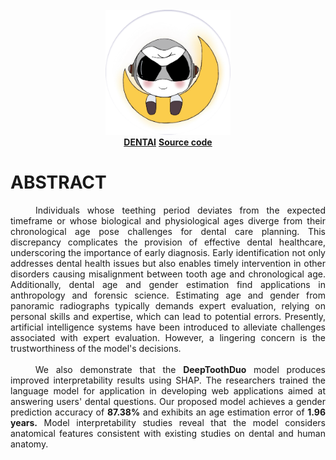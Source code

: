<br/>
<div align="center">
    <img src="./DeepToothDoc/logo2.svg" width="200" alt="">   
</div>
<div align="center">
<a href="https://nattntn.github.io/DentAI_webpage/" ><strong>DENTAI</strong></a> 
<a href="https://github.com/nattntn/DentAI_webpage" ><strong>Source code</strong></a>
<br/>
</div>
  
# ABSTRACT
<center>
  <p align="justify">
       Individuals whose teething period deviates from the expected 
    timeframe or whose biological and physiological ages diverge from their 
    chronological age pose challenges for dental care planning. This 
    discrepancy complicates the provision of effective dental healthcare, 
    underscoring the importance of early diagnosis. Early identification not only 
    addresses dental health issues but also enables timely intervention in other
    disorders causing misalignment between tooth age and chronological age.
    Additionally, dental age and gender estimation find applications in 
    anthropology and forensic science. Estimating age and gender from
    panoramic radiographs typically demands expert evaluation, relying on 
    personal skills and expertise, which can lead to potential errors. Presently, 
    artificial intelligence systems have been introduced to alleviate challenges 
    associated with expert evaluation. However, a lingering concern is the 
    trustworthiness of the model's decisions.<br>
    <br>
       We also demonstrate that the <b>DeepToothDuo</b> model produces 
    improved interpretability results using SHAP. The researchers trained the 
    language model for application in developing web applications aimed at 
    answering users' dental questions. Our proposed model achieves a gender 
    prediction accuracy of <b>87.38%</b> and exhibits an age estimation error of <b>1.96 years.</b>
    Model interpretability studies reveal that the model considers anatomical 
    features consistent with existing studies on dental and human anatomy.
  </p>
</center>
